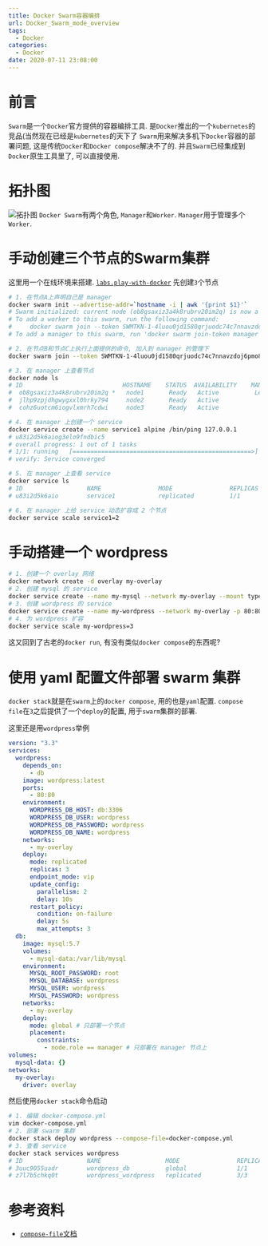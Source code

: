 ```yaml
---
title: Docker Swarm容器编排
url: Docker_Swarm_mode_overview
tags:
  - Docker
categories:
  - Docker
date: 2020-07-11 23:08:00
---
```

# 前言
`Swarm`是一个`Docker`官方提供的容器编排工具. 是`Docker`推出的一个`kubernetes`的竞品(当然现在已经是`kubernetes`的天下了
`Swarm`用来解决多机下`Docker`容器的部署问题, 这是传统`Docker`和`Docker compose`解决不了的.
并且`Swarm`已经集成到`Docker`原生工具里了, 可以直接使用.

<!-- more -->

# 拓扑图
![拓扑图](https://yuml.me/diagram/nofunky;dir:UD/class/[manager1]->[worker1],[manager1]->[worker2],[manager1]->[worker3],[manager2]->[worker2],[manager2]->[worker3])
`Docker Swarm`有两个角色, `Manager`和`Worker`.
`Manager`用于管理多个`Worker`.


# 手动创建三个节点的Swarm集群
这里用一个在线环境来搭建. [`labs.play-with-docker`](https://labs.play-with-docker.com/)
先创建`3`个节点
```bash
# 1. 在节点A上声明自己是 manager
docker swarm init --advertise-addr=`hostname -i | awk '{print $1}'`
# Swarm initialized: current node (ob8gsaxiz3a4k8rubrv20im2q) is now a manager.
# To add a worker to this swarm, run the following command:
#     docker swarm join --token SWMTKN-1-4luou0jd1580qrjuodc74c7nnavzdoj6pmo8sdfjxy7i0mdld3-45orfnut6qf9ey4kxzs36yjkw 192.168.0.8:2377
# To add a manager to this swarm, run 'docker swarm join-token manager' and follow the instructions.

# 2. 在节点B和节点C上执行上面提供的命令, 加入到 manager 的管理下 
docker swarm join --token SWMTKN-1-4luou0jd1580qrjuodc74c7nnavzdoj6pmo8sdfjxy7i0mdld3-45orfnut6qf9ey4kxzs36yjkw 192.168.0.8:2377

# 3. 在 manager 上查看节点
docker node ls
# ID                            HOSTNAME    STATUS  AVAILABILITY    MANAGER STATUS  ENGINE VERSION
#  ob8gsaxiz3a4k8rubrv20im2q *   node1       Ready   Active          Leader          19.03.11
#  jlhp9zpjdhgwygxxl0hrky794     node2       Ready   Active                          19.03.11
#  cohz6uotcm6iogvlxmrh7cdwi     node3       Ready   Active                          19.03.11

# 4. 在 manager 上创建一个 service
docker service create --name service1 alpine /bin/ping 127.0.0.1
# u83i2d5k6aiog3elo9fndbic5
# overall progress: 1 out of 1 tasks 
# 1/1: running   [==================================================>] 
# verify: Service converged 

# 5. 在 manager 上查看 service
docker service ls
# ID                  NAME                MODE                REPLICAS            IMAGE               PORTS
# u83i2d5k6aio        service1            replicated          1/1                 alpine:latest

# 6. 在 manager 上给 service 动态扩容成 2 个节点
docker service scale service1=2
```

# 手动搭建一个 wordpress
```bash
# 1. 创建一个 overlay 网络
docker network create -d overlay my-overlay
# 2. 创建 mysql 的 service 
docker service create --name my-mysql --network my-overlay --mount type=volume,source=mysql-data,destination=/var/lib/mysql --env MYSQL_ROOT_PASSWORD=root --env MYSQL_DATABASE=wordpress mysql
# 3. 创建 wordpress 的 service 
docker service create --name my-wordpress --network my-overlay -p 80:80 --env WORDPRESS_DB_PASSWORD=root --env WORDPRESS_DB_HOST=mysql wordpress
# 4. 为 wordpress 扩容
docker service scale my-wordpress=3
```
这又回到了古老的`docker run`, 有没有类似`docker compose`的东西呢?

# 使用 yaml 配置文件部署 swarm 集群
`docker stack`就是在`swarm`上的`docker compose`, 用的也是`yaml`配置.
`compose file`在`3`之后提供了一个`deploy`的配置, 用于`swarm`集群的部署.

这里还是用`wordpress`举例
```yaml
version: "3.3"
services:
  wordpress:
    depends_on:
      - db
    image: wordpress:latest
    ports:
      - 80:80
    environment:
      WORDPRESS_DB_HOST: db:3306
      WORDPRESS_DB_USER: wordpress
      WORDPRESS_DB_PASSWORD: wordpress
      WORDPRESS_DB_NAME: wordpress
    networks:
      - my-overlay
    deploy:
      mode: replicated
      replicas: 3
      endpoint_mode: vip
      update_config:
        parallelism: 2
        delay: 10s
      restart_policy:
        condition: on-failure
        delay: 5s
        max_attempts: 3
  db:
    image: mysql:5.7
    volumes:
      - mysql-data:/var/lib/mysql
    environment:
      MYSQL_ROOT_PASSWORD: root
      MYSQL_DATABASE: wordpress
      MYSQL_USER: wordpress
      MYSQL_PASSWORD: wordpress
    networks:
      - my-overlay
    deploy:
      mode: global # 只部署一个节点
      placement:
        constraints:
          - node.role == manager # 只部署在 manager 节点上
volumes:
  mysql-data: {}
networks:
  my-overlay:
    driver: overlay
```
然后使用`docker stack`命令启动
```bash
# 1. 编辑 docker-compose.yml
vim docker-compose.yml
# 2. 部署 swarm 集群
docker stack deploy wordpress --compose-file=docker-compose.yml
# 3. 查看 service
docker stack services wordpress
# ID                  NAME                  MODE                REPLICAS            IMAGE               PORTS
# 3uuc9055uadr        wordpress_db          global              1/1                 mysql:5.7           
# z7l7b5chkq0t        wordpress_wordpress   replicated          3/3                 wordpress:latest    *:80->80/tcp
```

# 参考资料
- [`compose-file`文档](https://docs.docker.com/compose/compose-file/)